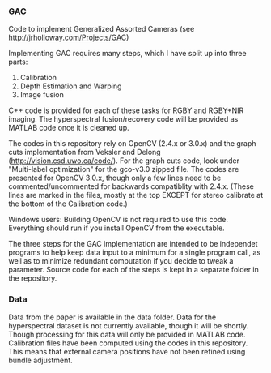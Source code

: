 ### GAC
Code to implement Generalized Assorted Cameras (see http://jrholloway.com/Projects/GAC)

Implementing GAC requires many steps, which I have split up into three parts:
1) Calibration
2) Depth Estimation and Warping
3) Image fusion

C++ code is provided for each of these tasks for RGBY and RGBY+NIR imaging. The hyperspectral fusion/recovery code will be provided as MATLAB code once it is cleaned up.

The codes in this repository rely on OpenCV (2.4.x or 3.0.x) and the graph cuts implementation from Veksler and Delong (http://vision.csd.uwo.ca/code/). For the graph cuts code, look under "Multi-label optimization" for the gco-v3.0 zipped file. The codes are presented for OpenCV 3.0.x, though only a few lines need to be commented/uncommented for backwards compatiblity with 2.4.x. (These lines are marked in the files, mostly at the top EXCEPT for stereo calibrate at the bottom of the Calibration code.)

Windows users: Building OpenCV is not required to use this code. Everything should run if you install OpenCV from the executable.

The three steps for the GAC implementation are intended to be independet programs to help keep data input to a minimum for a single program call, as well as to minimize redundant computation if you decide to tweak a parameter. Source code for each of the steps is kept in a separate folder in the repository.

### Data
Data from the paper is available in the data folder. Data for the hyperspectral dataset is not currently available, though it will be shortly. Though processing for this data will only be provided in MATLAB code.
Calibration files have been computed using the codes in this repository. This means that external camera positions have not been refined using bundle adjustment. 
